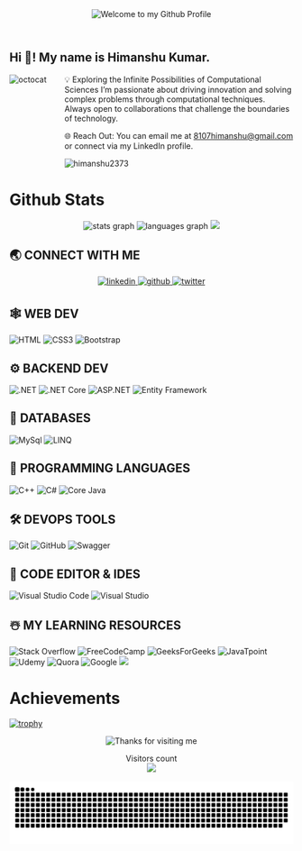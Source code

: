 <div align="center">
  <img src="https://github.com/BrunnerLivio/brunnerlivio/blob/master/images/welcome.png?raw=true" style="max-width: 100%;" alt="Welcome to my Github Profile" />
  <br />
  <br />
  </div>
  


</div>

 # <h2 align="left">Hi 👋! My name is Himanshu Kumar.</h2>
 <img align="left" height="150" src="https://user-images.githubusercontent.com/69384657/179312151-fdabe3af-823f-41ab-a6d4-17a72af4e9e8.png" alt="octocat" style="margin-right: 2rem;" />
💡 Exploring the Infinite Possibilities of Computational Sciences
I’m passionate about driving innovation and solving complex problems through computational techniques. Always open to collaborations that challenge the boundaries of technology.

🌐 Reach Out:
You can email me at 8107himanshu@gmail.com or connect via my LinkedIn profile.


 <p align="left"> <img src="https://komarev.com/ghpvc/?username=himanshu2373&label=Profile%20views&color=129e00&style=plastic" alt="himanshu2373" /> </p>





###
# Github Stats

<div align="center">
  <img src="https://github-readme-stats.vercel.app/api?hide_title=false&hide_rank=false&show_icons=true&include_all_commits=true&count_private=true&disable_animations=false&theme=dracula&locale=en&hide_border=false&username=himanshu2373" height="150" alt="stats graph"  />
  <img src="https://github-readme-stats.vercel.app/api/top-langs?locale=en&hide_title=false&layout=compact&card_width=320&langs_count=5&theme=dracula&hide_border=false&username=himanshu2373" height="150" alt="languages graph"  />
<img src="https://github-readme-streak-stats.herokuapp.com/?user=Himanshu2373">
  



</div>

## 🌏 **CONNECT WITH ME**
<div align="center">
  <a href="https://www.linkedin.com/in/himanshu-kumar-4273601aa?utm_source=share&utm_campaign=share_via&utm_content=profile&utm_medium=android_ap" target="_blank">
<img src=https://img.shields.io/badge/linkedin-%231E77B5.svg?&style=for-the-badge&logo=linkedin&logoColor=white alt=linkedin style="margin-bottom: 5px;" />
</a>
<a href="https://github.com/Himanshu2373" target="_blank">
<img src=https://img.shields.io/badge/github-%2324292e.svg?&style=for-the-badge&logo=github&logoColor=white alt=github style="margin-bottom: 5px;" />
</a>
  
<a href="mailto:himanshu.8107himanshu@gmail.com" target="_blank">
<img src=https://img.shields.io/badge/gmail-%2300acee.svg?&style=for-the-badge&logo=gmail&logoColor=white alt=twitter style="margin-bottom: 5px;" />
</a>
 



</div>

## 🕸️ **WEB DEV**

![HTML](https://img.shields.io/badge/HTML5-E34F26?style=for-the-badge&logo=html5&logoColor=white "HTML")
![CSS3](https://img.shields.io/badge/CSS3-1572B6?style=for-the-badge&logo=css3&logoColor=white "CSS")
![Bootstrap](https://img.shields.io/badge/Bootstrap-563D7C?style=for-the-badge&logo=bootstrap&logoColor=white "Bootstrap")


## ⚙️ **BACKEND DEV**
![.NET](https://img.shields.io/badge/.NET-512BD4?style=for-the-badge&logo=.net&logoColor=white ".NET")
![.NET Core](https://img.shields.io/badge/.NET_Core-512BD4?style=for-the-badge&logo=.net-core&logoColor=white ".NET Core")
![ASP.NET](https://img.shields.io/badge/ASP.NET-5C2D91?style=for-the-badge&logo=aspdotnet&logoColor=white "ASP.NET")
![Entity Framework](https://img.shields.io/badge/Entity_Framework-4B72B3?style=for-the-badge&logo=entity-framework&logoColor=white "Entity Framework")



## 📅 **DATABASES**


![MySql](https://img.shields.io/badge/MySQL-00000F?style=for-the-badge&logo=mysql&logoColor=white "MySql")
![LINQ](https://img.shields.io/badge/LINQ-000000?style=for-the-badge&logo=visualstudio&logoColor=white "LINQ")


## 🎯 **PROGRAMMING LANGUAGES**
![C++](https://img.shields.io/badge/C%2B%2B-00599C?style=for-the-badge&logo=c%2B%2B&logoColor=white "C++")
![C#](https://img.shields.io/badge/C%23-239120?style=for-the-badge&logo=c-sharp&logoColor=white "C#")
![Core Java](https://img.shields.io/badge/Core%20Java-F80000?style=for-the-badge&logo=java&logoColor=white "Core Java")


## 🛠️ **DEVOPS TOOLS**

![Git](https://img.shields.io/badge/git-%23F05033.svg?style=for-the-badge&logo=git&logoColor=white "Git")
![GitHub](https://img.shields.io/badge/github-%23121011.svg?style=for-the-badge&logo=github&logoColor=white "GitHub")
![Swagger](https://img.shields.io/badge/Swagger-85EA2D?style=for-the-badge&logo=swagger&logoColor=white "Swagger")



## 📄 **CODE EDITOR & IDES**

![Visual Studio Code](https://img.shields.io/badge/VS%20Code-0078d7.svg?style=for-the-badge&logo=visual-studio-code&logoColor=white "Visual Studio Code")
![Visual Studio](https://img.shields.io/badge/Visual%20Studio-5C2D91?style=for-the-badge&logo=visual-studio&logoColor=white "Visual Studio")

## ☃️ **MY LEARNING RESOURCES**

![Stack Overflow](https://img.shields.io/badge/-Stackoverflow-FE7A16?style=for-the-badge&logo=stack-overflow&logoColor=white)
![FreeCodeCamp](https://img.shields.io/badge/Freecodecamp-%23123.svg?&style=for-the-badge&logo=freecodecamp&logoColor=green)
![GeeksForGeeks](https://img.shields.io/badge/GeeksforGeeks-gray?style=for-the-badge&logo=geeksforgeeks&logoColor=35914c)
![JavaTpoint](https://img.shields.io/badge/JavaTpoint-000000?style=for-the-badge&logo=java&logoColor=white "JavaTpoint")
![Udemy](https://img.shields.io/badge/Udemy-A435F0?style=for-the-badge&logo=Udemy&logoColor=white)
![Quora](https://img.shields.io/badge/Quora-%23B92B27.svg?style=for-the-badge&logo=Quora&logoColor=white)
![Google](https://img.shields.io/badge/google-4285F4?style=for-the-badge&logo=google&logoColor=white)
![](https://img.shields.io/badge/GitHub-100000?style=for-the-badge&logo=github&logoColor=white)


###

# Achievements
[![trophy](https://github-profile-trophy.vercel.app/?username=Himanshu2373&theme=onedark)](https://github.com/ryo-ma/github-profile-trophy)
<div align="center">

<img height="120" alt="Thanks for visiting me" width="100%" src="https://raw.githubusercontent.com/BrunnerLivio/brunnerlivio/master/images/marquee.svg" />
<br />
<p align="center"> 
  Visitors count<br>
  <img src="https://profile-counter.glitch.me/Himanshu2373/count.svg" />
</p>
<img src="https://github.com/Platane/snk/raw/output/github-contribution-grid-snake.svg"/>









<!---
Dheerajsingh002/Dheerajsingh002 is a ✨ special ✨ repository because its `README.md` (this file) appears on your GitHub profile.
You can click the Preview link to take a look at your changes.
--->

